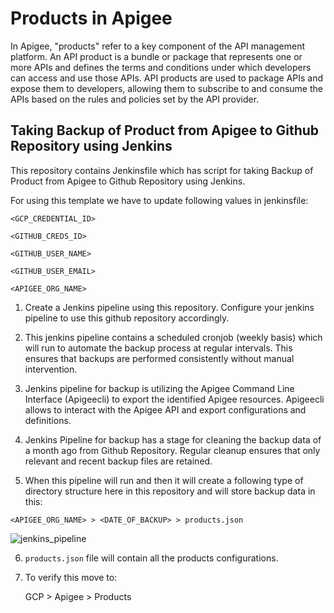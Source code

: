 # Products in Apigee

In Apigee, "products" refer to a key component of the API management platform. An API product is a bundle or package that represents one or more APIs and defines the terms and conditions under which developers can access and use those APIs. API products are used to package APIs and expose them to developers, allowing them to subscribe to and consume the APIs based on the rules and policies set by the API provider. 

## Taking Backup of Product from Apigee to Github Repository using Jenkins

This repository contains Jenkinsfile which has script for taking Backup of Product from Apigee to Github Repository using Jenkins.

For using this template we have to update following values in  jenkinsfile:

`<GCP_CREDENTIAL_ID>`

`<GITHUB_CREDS_ID>`

`<GITHUB_USER_NAME>`

`<GITHUB_USER_EMAIL>`

`<APIGEE_ORG_NAME>`
            
1. Create a Jenkins pipeline using this repository. Configure your jenkins pipeline to use this github repository accordingly.

2. This jenkins pipeline contains a scheduled cronjob (weekly basis) which will run to automate the backup process at regular intervals. This ensures that backups are performed consistently without manual intervention.

3. Jenkins pipeline for backup is utilizing the Apigee Command Line Interface (Apigeecli) to export the identified Apigee resources. Apigeecli allows to interact with the Apigee API and export configurations and definitions.

4. Jenkins Pipeline for backup has a stage for cleaning the backup data of a month ago from Github Repository. Regular cleanup ensures that only relevant and recent backup files are retained.

5. When this pipeline will run and then it will create a following type of directory structure here in this repository and will store backup data in this:

`<APIGEE_ORG_NAME> > <DATE_OF_BACKUP> > products.json`

![jenkins_pipeline](https://i.postimg.cc/VLy9N8Bj/download-2.png)


6. `products.json` file will contain all the products configurations.

7. To verify this move to:

   GCP > Apigee > Products

